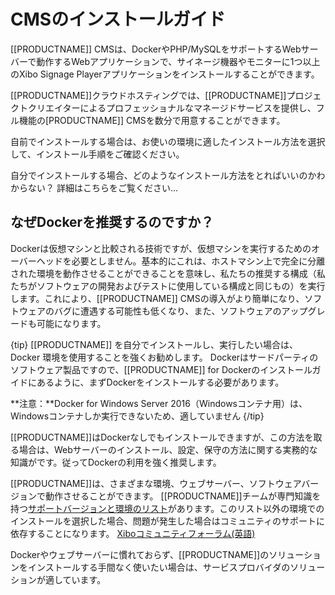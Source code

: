 <!--toc=cms_install-->
# CMSのインストールガイド

[[PRODUCTNAME]] CMSは、DockerやPHP/MySQLをサポートするWebサーバーで動作するWebアプリケーションで、サイネージ機器やモニターに1つ以上のXibo Signage Playerアプリケーションをインストールすることができます。

[[PRODUCTNAME]]クラウドホスティングでは、[[PRODUCTNAME]]プロジェクトクリエイターによるプロフェッショナルなマネージドサービスを提供し、フル機能の[PRODUCTNAME]] CMSを数分で用意することができます。

自前でインストールする場合は、お使いの環境に適したインストール方法を選択して、インストール手順をご確認ください。

自分でインストールする場合、どのようなインストール方法をとればいいのかわからない？
詳細はこちらをご覧ください...

## なぜDockerを推奨するのですか？
Dockerは仮想マシンと比較される技術ですが、仮想マシンを実行するためのオーバーヘッドを必要としません。基本的にこれは、ホストマシン上で完全に分離された環境を動作させることができることを意味し、私たちの推奨する構成（私たちがソフトウェアの開発およびテストに使用している構成と同じもの）を実行します。これにより、[[PRODUCTNAME]] CMSの導入がより簡単になり、ソフトウェアのバグに遭遇する可能性も低くなり、また、ソフトウェアのアップグレードも可能になります。

{tip}
[[PRODUCTNAME]] を自分でインストールし、実行したい場合は、Docker 環境を使用することを強くお勧めします。
Dockerはサードパーティのソフトウェア製品ですので、[[PRODUCTNAME]] for Dockerのインストールガイドにあるように、まずDockerをインストールする必要があります。

**注意：**Docker for Windows Server 2016（Windowsコンテナ用）は、Windowsコンテナしか実行できないため、適していません
{/tip}

[[PRODUCTNAME]]はDockerなしでもインストールできますが、この方法を取る場合は、Webサーバーのインストール、設定、保守の方法に関する実務的な知識がです。従ってDockerの利用を強く推奨します。

[[PRODUCTNAME]]は、さまざまな環境、ウェブサーバー、ソフトウェアバージョンで動作させることができます。
[[PRODUCTNAME]]チームが専門知識を持つ[サポートバージョンと環境のリスト](intro_version_environment.html)があります。このリスト以外の環境でのインストールを選択した場合、問題が発生した場合はコミュニティのサポートに依存することになります。
[Xiboコミュニティフォーラム(英語)](https://community.xibo.org.uk/)

Dockerやウェブサーバーに慣れておらず、[[PRODUCTNAME]]のソリューションをインストールする手間なく使いたい場合は、サービスプロバイダのソリューションが適しています。

